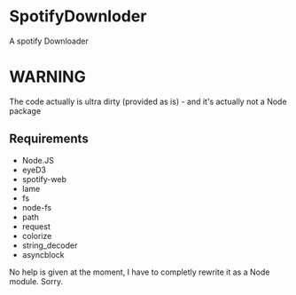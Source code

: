 # SpotifyDownloder
A spotify Downloader

# WARNING
The code actually is ultra dirty (provided as is) - and it's actually not a Node package

## Requirements
- Node.JS
- eyeD3
- spotify-web
- lame
- fs
- node-fs
- path
- request
- colorize
- string_decoder
- asyncblock

No help is given at the moment, I have to completly rewrite it as a Node module. Sorry.